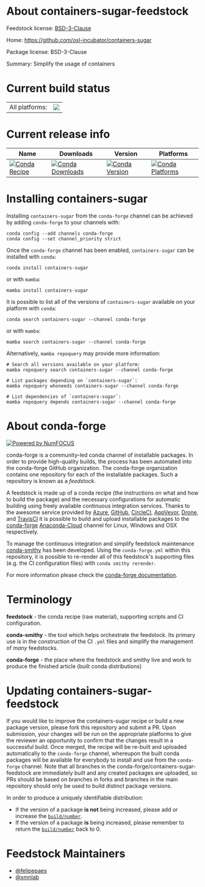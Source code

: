 About containers-sugar-feedstock
================================

Feedstock license: [BSD-3-Clause](https://github.com/conda-forge/containers-sugar-feedstock/blob/main/LICENSE.txt)

Home: https://github.com/osl-incubator/containers-sugar

Package license: BSD-3-Clause

Summary: Simplify the usage of containers

Current build status
====================


<table><tr><td>All platforms:</td>
    <td>
      <a href="https://dev.azure.com/conda-forge/feedstock-builds/_build/latest?definitionId=20720&branchName=main">
        <img src="https://dev.azure.com/conda-forge/feedstock-builds/_apis/build/status/containers-sugar-feedstock?branchName=main">
      </a>
    </td>
  </tr>
</table>

Current release info
====================

| Name | Downloads | Version | Platforms |
| --- | --- | --- | --- |
| [![Conda Recipe](https://img.shields.io/badge/recipe-containers--sugar-green.svg)](https://anaconda.org/conda-forge/containers-sugar) | [![Conda Downloads](https://img.shields.io/conda/dn/conda-forge/containers-sugar.svg)](https://anaconda.org/conda-forge/containers-sugar) | [![Conda Version](https://img.shields.io/conda/vn/conda-forge/containers-sugar.svg)](https://anaconda.org/conda-forge/containers-sugar) | [![Conda Platforms](https://img.shields.io/conda/pn/conda-forge/containers-sugar.svg)](https://anaconda.org/conda-forge/containers-sugar) |

Installing containers-sugar
===========================

Installing `containers-sugar` from the `conda-forge` channel can be achieved by adding `conda-forge` to your channels with:

```
conda config --add channels conda-forge
conda config --set channel_priority strict
```

Once the `conda-forge` channel has been enabled, `containers-sugar` can be installed with `conda`:

```
conda install containers-sugar
```

or with `mamba`:

```
mamba install containers-sugar
```

It is possible to list all of the versions of `containers-sugar` available on your platform with `conda`:

```
conda search containers-sugar --channel conda-forge
```

or with `mamba`:

```
mamba search containers-sugar --channel conda-forge
```

Alternatively, `mamba repoquery` may provide more information:

```
# Search all versions available on your platform:
mamba repoquery search containers-sugar --channel conda-forge

# List packages depending on `containers-sugar`:
mamba repoquery whoneeds containers-sugar --channel conda-forge

# List dependencies of `containers-sugar`:
mamba repoquery depends containers-sugar --channel conda-forge
```


About conda-forge
=================

[![Powered by
NumFOCUS](https://img.shields.io/badge/powered%20by-NumFOCUS-orange.svg?style=flat&colorA=E1523D&colorB=007D8A)](https://numfocus.org)

conda-forge is a community-led conda channel of installable packages.
In order to provide high-quality builds, the process has been automated into the
conda-forge GitHub organization. The conda-forge organization contains one repository
for each of the installable packages. Such a repository is known as a *feedstock*.

A feedstock is made up of a conda recipe (the instructions on what and how to build
the package) and the necessary configurations for automatic building using freely
available continuous integration services. Thanks to the awesome service provided by
[Azure](https://azure.microsoft.com/en-us/services/devops/), [GitHub](https://github.com/),
[CircleCI](https://circleci.com/), [AppVeyor](https://www.appveyor.com/),
[Drone](https://cloud.drone.io/welcome), and [TravisCI](https://travis-ci.com/)
it is possible to build and upload installable packages to the
[conda-forge](https://anaconda.org/conda-forge) [Anaconda-Cloud](https://anaconda.org/)
channel for Linux, Windows and OSX respectively.

To manage the continuous integration and simplify feedstock maintenance
[conda-smithy](https://github.com/conda-forge/conda-smithy) has been developed.
Using the ``conda-forge.yml`` within this repository, it is possible to re-render all of
this feedstock's supporting files (e.g. the CI configuration files) with ``conda smithy rerender``.

For more information please check the [conda-forge documentation](https://conda-forge.org/docs/).

Terminology
===========

**feedstock** - the conda recipe (raw material), supporting scripts and CI configuration.

**conda-smithy** - the tool which helps orchestrate the feedstock.
                   Its primary use is in the construction of the CI ``.yml`` files
                   and simplify the management of *many* feedstocks.

**conda-forge** - the place where the feedstock and smithy live and work to
                  produce the finished article (built conda distributions)


Updating containers-sugar-feedstock
===================================

If you would like to improve the containers-sugar recipe or build a new
package version, please fork this repository and submit a PR. Upon submission,
your changes will be run on the appropriate platforms to give the reviewer an
opportunity to confirm that the changes result in a successful build. Once
merged, the recipe will be re-built and uploaded automatically to the
`conda-forge` channel, whereupon the built conda packages will be available for
everybody to install and use from the `conda-forge` channel.
Note that all branches in the conda-forge/containers-sugar-feedstock are
immediately built and any created packages are uploaded, so PRs should be based
on branches in forks and branches in the main repository should only be used to
build distinct package versions.

In order to produce a uniquely identifiable distribution:
 * If the version of a package **is not** being increased, please add or increase
   the [``build/number``](https://docs.conda.io/projects/conda-build/en/latest/resources/define-metadata.html#build-number-and-string).
 * If the version of a package **is** being increased, please remember to return
   the [``build/number``](https://docs.conda.io/projects/conda-build/en/latest/resources/define-metadata.html#build-number-and-string)
   back to 0.

Feedstock Maintainers
=====================

* [@felipepaes](https://github.com/felipepaes/)
* [@xmnlab](https://github.com/xmnlab/)

